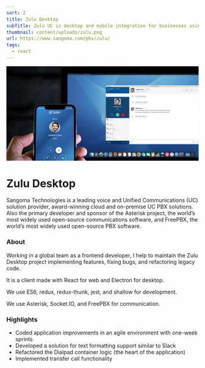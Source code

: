 ```yaml
---
sort: 2
title: Zulu Desktop
subTitle: Zulu UC is desktop and mobile integration for businesses using PBXact and FreePBX phone systems
thumbnail: content/uploads/zulu.png
url: https://www.sangoma.com/pbx/zulu/
tags:
  - react
---
```


![Zulu Banner](content/uploads/zulu-banner.png)

# Zulu Desktop

Sangoma Technologies is a leading voice and Unified Communications (UC) solution provider, award-winning cloud and on-premise UC PBX solutions. Also the primary developer and sponsor of the Asterisk project, the world’s most widely used open-source communications software, and FreePBX, the world’s most widely used open-source PBX software.

### About

Working in a global team as a frontend developer, I help to maintain the Zulu Desktop project implementing features, fixing bugs, and refactoring legacy code.

It is a client made with React for web and Electron for desktop.

We use ES6, redux, redux-thunk, jest, and shallow for development.

We use Asterisk, Socket.IO, and FreePBX for communication.

### Highlights

- Coded application improvements in an agile environment with one-week sprints
- Developed a solution for text formatting support similar to Slack
- Refactored the Dialpad container logic (the heart of the application)
- Implemented transfer call functionality

